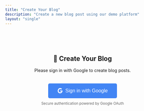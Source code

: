 ```yaml
---
title: "Create Your Blog"
description: "Create a new blog post using our demo platform"
layout: "single"
---
```


<div class="login-required" style="text-align: center; padding: 50px;">
    <h2>🚀 Create Your Blog</h2>
    <p>Please sign in with Google to create blog posts.</p>
    <button onclick="googleAuth.login()" class="google-login-btn" style="
        background: #4285f4;
        color: white;
        border: none;
        padding: 15px 30px;
        border-radius: 5px;
        font-size: 16px;
        cursor: pointer;
        margin-top: 20px;
        display: inline-flex;
        align-items: center;
    ">
        <svg width="18" height="18" viewBox="0 0 18 18" style="margin-right: 8px;">
            <path fill="#FFFFFF" d="M16.51 8H8.98v3h4.3c-.18 1-.74 1.48-1.6 2.04v2.01h2.6a7.8 7.8 0 0 0 2.38-5.88c0-.57-.05-.66-.15-1.18z"/>
            <path fill="#FFFFFF" d="M8.98 17c2.16 0 3.97-.72 5.3-1.94l-2.6-2.04a4.8 4.8 0 0 1-2.7.75 4.8 4.8 0 0 1-4.52-3.36H1.83v2.07A8 8 0 0 0 8.98 17z"/>
            <path fill="#FFFFFF" d="M4.46 10.41a4.8 4.8 0 0 1-.25-1.41c0-.49.09-.97.25-1.41V5.52H1.83a8 8 0 0 0-.86 3.48c0 1.24.32 2.47.86 3.48l2.63-2.07z"/>
            <path fill="#FFFFFF" d="M8.98 3.58c1.32 0 2.5.45 3.44 1.35l2.54-2.54A8 8 0 0 0 8.98 0 8 8 0 0 0 1.83 5.52L4.46 7.6A4.77 4.77 0 0 1 8.98 3.58z"/>
        </svg>
        Sign in with Google
    </button>
    <br><small style="color: #666; margin-top: 10px; display: block;">
        Secure authentication powered by Google OAuth
    </small>
</div>

<div class="auth-required create-blog-content" style="display: none;">
    
# 🚀 Create Your Blog

Welcome! Here you can create your own blog on our platform. Your blog will be available at `blog.mypp.site/[your-username]` within minutes of creation.

<div class="create-blog-form" style="max-width: 800px; margin: 0 auto; padding: 20px;">
    
<form id="blog-creation-form" onsubmit="return handleBlogCreation(event);" style="background: #f8f9fa; padding: 30px; border-radius: 10px; box-shadow: 0 2px 10px rgba(0,0,0,0.1);">
    
<div class="form-group" style="margin-bottom: 20px;">
    <label for="blog-title" style="display: block; margin-bottom: 8px; font-weight: bold; color: #333;">
        📝 Blog Post Title *
    </label>
    <input 
        type="text" 
        id="blog-title" 
        name="title" 
        required 
        placeholder="Enter an engaging title for your blog post"
        style="width: 100%; padding: 12px; border: 1px solid #ddd; border-radius: 5px; font-size: 16px; box-sizing: border-box;"
    >
</div>

<div class="form-group" style="margin-bottom: 20px;">
    <label for="blog-content" style="display: block; margin-bottom: 8px; font-weight: bold; color: #333;">
        📄 Content *
    </label>
    <textarea 
        id="blog-content" 
        name="content" 
        required 
        rows="15" 
        placeholder="Write your blog post content here...

## Introduction

Start with an engaging introduction...

## Main Content

Share your thoughts, ideas, or stories...

## Conclusion

Wrap up with a memorable conclusion..."
        style="width: 100%; padding: 12px; border: 1px solid #ddd; border-radius: 5px; font-size: 14px; font-family: monospace; resize: vertical; box-sizing: border-box;"
    ></textarea>
    <small style="color: #666; font-size: 12px;">
        💡 Tip: You can use Markdown formatting (## for headings, **bold**, *italic*, etc.)
    </small>
</div>

<div class="form-row" style="display: grid; grid-template-columns: 1fr 1fr; gap: 20px; margin-bottom: 20px;">
    <div class="form-group">
        <label for="blog-tags" style="display: block; margin-bottom: 8px; font-weight: bold; color: #333;">
            🏷️ Tags
        </label>
        <input 
            type="text" 
            id="blog-tags" 
            name="tags" 
            placeholder="technology, programming, personal"
            style="width: 100%; padding: 12px; border: 1px solid #ddd; border-radius: 5px; font-size: 14px; box-sizing: border-box;"
        >
        <small style="color: #666; font-size: 12px;">Separate tags with commas</small>
    </div>
    
    <div class="form-group">
        <label for="blog-category" style="display: block; margin-bottom: 8px; font-weight: bold; color: #333;">
            📂 Category
        </label>
        <select 
            id="blog-category" 
            name="category"
            style="width: 100%; padding: 12px; border: 1px solid #ddd; border-radius: 5px; font-size: 14px; box-sizing: border-box;"
        >
            <option value="General">General</option>
            <option value="Technology">Technology</option>
            <option value="Business">Business</option>
            <option value="Personal">Personal</option>
            <option value="Projects">Projects</option>
            <option value="Research">Research</option>
        </select>
    </div>
</div>

<div class="form-actions" style="text-align: center; margin-top: 30px;">
    <button 
        type="submit" 
        style="background: #0366d6; color: white; border: none; padding: 15px 40px; border-radius: 5px; font-size: 16px; cursor: pointer; margin-right: 10px;"
    >
        🚀 Create Demo Post
    </button>
    <button 
        type="button" 
        onclick="clearForm()"
        style="background: #6c757d; color: white; border: none; padding: 15px 40px; border-radius: 5px; font-size: 16px; cursor: pointer;"
    >
        🗑️ Clear Form
    </button>
</div>

</form>

</div>

<div class="demo-info" style="background: #e9ecef; padding: 20px; border-radius: 10px; margin-top: 30px; text-align: center;">
    <h3>📋 Demo Mode Information</h3>
    <p style="margin: 10px 0;">
        This is a demo version of the blogging platform. Your posts will be:
    </p>
    <ul style="text-align: left; display: inline-block; margin: 10px 0;">
        <li>✅ Stored locally in your browser</li>
        <li>✅ Visible in your demo dashboard</li>
        <li>✅ Formatted with proper metadata</li>
        <li>ℹ️ Not published to the live site (demo only)</li>
    </ul>
    <p style="margin: 10px 0;">
        <strong>💡 Pro Tip:</strong> After creating posts, visit the 
        <a href="/dashboard/" style="color: #0366d6;">📊 Dashboard</a> to manage them!
    </p>
</div>

</div>

<script>
function handleBlogCreation(event) {
    event.preventDefault();
    
    // Check if user is logged in  
    if (!googleAuth || !googleAuth.currentUser) {
        // Try to get user from localStorage as fallback
        const token = localStorage.getItem('google_auth_token');
        const expiry = localStorage.getItem('google_auth_expiry');
        
        if (!token || !expiry || new Date().getTime() >= parseInt(expiry)) {
            alert('Please login first to create a blog post');
            // Redirect to login instead of showing error
            if (typeof googleAuth !== 'undefined') {
                googleAuth.login();
            }
            return false;
        }
    }
    
    const formData = new FormData(event.target);
    const title = formData.get('title');
    const content = formData.get('content');
    const tags = formData.get('tags');
    const category = formData.get('category');
    
    // Validation
    if (!title.trim()) {
        googleAuth.showError('Please enter a title for your blog post');
        return false;
    }
    
    if (!content.trim()) {
        googleAuth.showError('Please write some content for your blog post');
        return false;
    }
    
    // Create the post
    googleAuth.createPost(title, content, tags, category)
        .then(() => {
            // Clear the form
            event.target.reset();
            
            // Show success message with navigation options
            const successMessage = `
                <div style="background: #d4edda; border: 1px solid #c3e6cb; color: #155724; padding: 20px; border-radius: 5px; margin: 20px 0;">
                    <h4>🎉 Demo Post Created Successfully!</h4>
                    <p><strong>"${title}"</strong> has been created and stored locally.</p>
                    <div style="margin-top: 15px;">
                        <a href="/dashboard/" class="btn-primary" style="display: inline-block; background: #0366d6; color: white; padding: 10px 20px; text-decoration: none; border-radius: 5px; margin-right: 10px;">
                            📊 View Dashboard
                        </a>
                        <button onclick="this.parentElement.parentElement.remove()" class="btn-secondary" style="background: #6c757d; color: white; border: none; padding: 10px 20px; border-radius: 5px;">
                            ✅ Continue Writing
                        </button>
                    </div>
                </div>
            `;
            
            // Insert success message after the form
            const form = document.getElementById('blog-creation-form');
            form.insertAdjacentHTML('afterend', successMessage);
            
            // Scroll to success message
            form.nextElementSibling.scrollIntoView({ behavior: 'smooth' });
        })
        .catch(error => {
            googleAuth.showError('Failed to create post: ' + error.message);
        });
    
    return false;
}

function clearForm() {
    if (confirm('Are you sure you want to clear all form content?')) {
        document.getElementById('blog-creation-form').reset();
        document.getElementById('blog-title').focus();
        
        // Remove any success messages
        const successMessages = document.querySelectorAll('[style*="background: #d4edda"]');
        successMessages.forEach(msg => msg.remove());
    }
}
</script>

<style>
.btn-primary:hover, .btn-secondary:hover {
    opacity: 0.9;
}

.form-group input:focus, .form-group textarea:focus, .form-group select:focus {
    outline: none;
    border-color: #0366d6;
    box-shadow: 0 0 0 2px rgba(3, 102, 214, 0.2);
}

.demo-login-btn:hover {
    opacity: 0.9;
}

@media (max-width: 768px) {
    .form-row {
        grid-template-columns: 1fr !important;
    }
    
    .create-blog-form {
        padding: 15px !important;
    }
    
    .form-actions button {
        display: block;
        width: 100%;
        margin: 10px 0 !important;
    }
}
</style>
